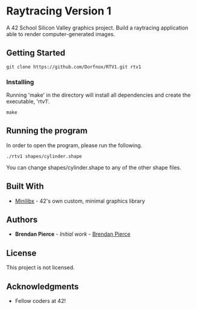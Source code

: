 # Raytracing Version 1

A 42 School Silicon Valley graphics project.
Build a raytracing application able to render computer-generated images.

## Getting Started

```
git clone https://github.com/Dorfnox/RTV1.git rtv1
```

### Installing

Running 'make' in the directory will install all dependencies and create the executable, 'rtv1'.

```
make
```

## Running the program

In order to open the program, please run the following.

```
./rtv1 shapes/cylinder.shape
```

You can change shapes/cylinder.shape to any of the other shape files.

## Built With

* [Minilibx](https://github.com/qst0/ft_libgfx) - 42's own custom, minimal graphics library

## Authors

* **Brendan Pierce** - *Initial work* - [Brendan Pierce](https://github.com/Dorfnox/)

## License

This project is not licensed.

## Acknowledgments

* Fellow coders at 42!

